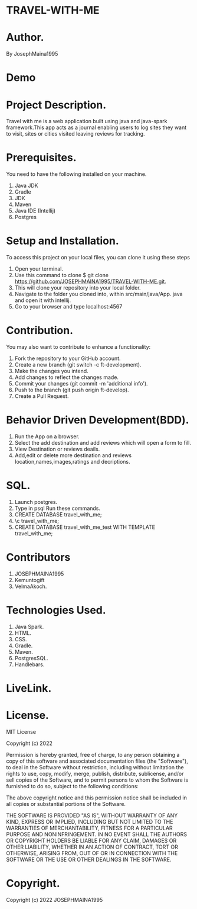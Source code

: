 # TRAVEL-WITH-ME

# Author.
By JosephMaina1995

  
# Demo


# Project Description.
Travel with me is a web application built using java and java-spark framework.This app acts as a journal enabling users to log sites they want to visit, sites or cities visited leaving reviews for tracking.

# Prerequisites.
You need to have the following installed on your machine.

1. Java JDK
2. Gradle
3. JDK
4. Maven
5. Java IDE (Intellij)
6. Postgres

# Setup and Installation.
To access this project on your local files, you can clone it using these steps

1. Open your terminal.
2. Use this command to clone $ git clone https://github.com/JOSEPHMAINA1995/TRAVEL-WITH-ME.git.
3. This will clone your repository into your local folder.
4. Navigate to the folder you cloned into, within src/main/java/App. java and open it with intellij.
5. Go to your browser and type localhost:4567

# Contribution.
You may also want to contribute to enhance a functionality:
1. Fork the repository to your GitHub account.
2. Create a new branch (git switch -c ft-development).
3. Make the changes you intend.
4. Add changes to reflect the changes made.
5. Commit your changes (git commit -m 'additional info').
6. Push to the branch (git push origin ft-develop).
7. Create a Pull Request.

# Behavior Driven Development(BDD).
1. Run the App on a browser.
2. Select the add destination and add reviews which will open a form to fill.
3. View Destination or reviews deails.
4. Add,edit or delete more destination and reviews location,names,images,ratings and decriptions.

# SQL.
1. Launch postgres.
2. Type in psql Run these commands.
3. CREATE DATABASE travel_with_me;
4. \c travel_with_me;
5. CREATE DATABASE travel_with_me_test WITH TEMPLATE travel_with_me;

# Contributors
1. JOSEPHMAINA1995
2. Kemuntogift
3. VelmaAkoch. 

# Technologies Used.
1. Java Spark. 
2. HTML. 
3. CSS.
4. Gradle. 
5. Maven.
6. PostgresSQL.
7. Handlebars.

# LiveLink.

# License.
MIT License

Copyright (c) 2022 

Permission is hereby granted, free of charge, to any person obtaining a copy
of this software and associated documentation files (the "Software"), to deal
in the Software without restriction, including without limitation the rights
to use, copy, modify, merge, publish, distribute, sublicense, and/or sell
copies of the Software, and to permit persons to whom the Software is
furnished to do so, subject to the following conditions:

The above copyright notice and this permission notice shall be included in all
copies or substantial portions of the Software.

THE SOFTWARE IS PROVIDED "AS IS", WITHOUT WARRANTY OF ANY KIND, EXPRESS OR
IMPLIED, INCLUDING BUT NOT LIMITED TO THE WARRANTIES OF MERCHANTABILITY,
FITNESS FOR A PARTICULAR PURPOSE AND NONINFRINGEMENT. IN NO EVENT SHALL THE
AUTHORS OR COPYRIGHT HOLDERS BE LIABLE FOR ANY CLAIM, DAMAGES OR OTHER
LIABILITY, WHETHER IN AN ACTION OF CONTRACT, TORT OR OTHERWISE, ARISING FROM,
OUT OF OR IN CONNECTION WITH THE SOFTWARE OR THE USE OR OTHER DEALINGS IN THE
SOFTWARE.

# Copyright.
Copyright (c) 2022 JOSEPHMAINA1995
